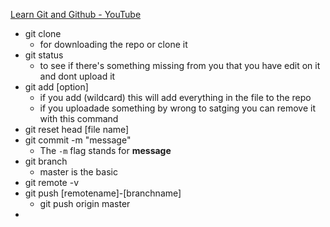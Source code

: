 [Learn Git and Github - YouTube](https://www.youtube.com/playlist?list=PLDoPjvoNmBAw4eOj58MZPakHjaO3frVMF)


- git clone
	- for downloading the repo or clone it 
- git status
	- to see if there's something missing from you that you have edit on it and dont upload it 
- git add [option]
	- if you add (wildcard) this will add everything in the file to the repo 
	- if you uploadade something by wrong to satging you can remove it with this command
- git reset head [file name]
- git commit -m "message"
	- The `-m` flag stands for **message**
-  git branch
	- master is the basic
- git remote -v
- git push [remotename]-[branchname] 
	- git push origin master
-  
